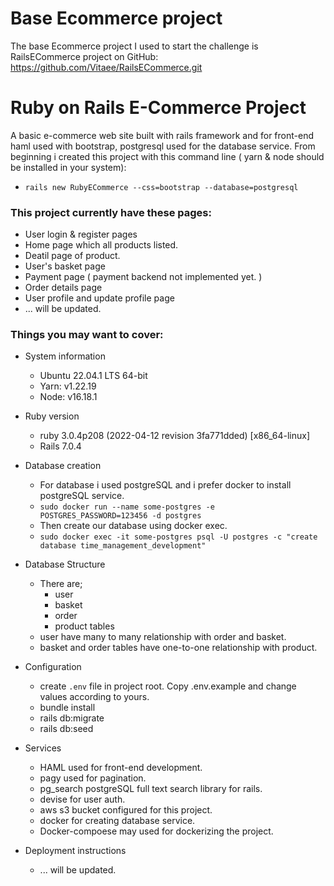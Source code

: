# Base Ecommerce project
The base Ecommerce project I used to start the challenge is
RailsECommerce project on GitHub: https://github.com/Vitaee/RailsECommerce.git

# Ruby on Rails E-Commerce Project
A basic e-commerce web site built with rails framework and for front-end haml used with bootstrap, postgresql used for  the database service. 
From beginning i created this project with this command line ( yarn & node should be installed in your system):
- ```rails new RubyECommerce --css=bootstrap --database=postgresql```

### This project currently have these pages:
- User login & register pages
- Home page which all products listed.
- Deatil page of product.
- User's basket page
- Payment page ( payment backend not implemented yet. )
- Order details page
- User profile and update profile page
- ... will be updated.


### Things you may want to cover:
* System information
    - Ubuntu 22.04.1 LTS 64-bit
    - Yarn: v1.22.19
    - Node: v16.18.1

* Ruby version
    - ruby 3.0.4p208 (2022-04-12 revision 3fa771dded) [x86_64-linux]
    - Rails 7.0.4

* Database creation
    - For database i used postgreSQL and i prefer docker to install postgreSQL service.
    - ```sudo docker run --name some-postgres -e POSTGRES_PASSWORD=123456 -d postgres```
    - Then create our database using docker exec.
    - ```sudo docker exec -it some-postgres psql -U postgres -c "create database time_management_development"``` 

* Database Structure
  - There are;
    - user
    - basket
    - order
    - product tables
  - user have many to many relationship with order and basket.
  - basket and order tables have one-to-one relationship with product. 

* Configuration
    - create ```.env``` file in project root. Copy .env.example and change values according to yours.
    - bundle install
    - rails db:migrate
    - rails db:seed

* Services
    - HAML used for front-end development.
    - pagy used for pagination.
    - pg_search postgreSQL full text search library for rails.
    - devise for user auth.
    - aws s3 bucket configured for this project.
    - docker for creating database service.
    - Docker-compoese may used for dockerizing the project.

* Deployment instructions
    - ... will be updated.
